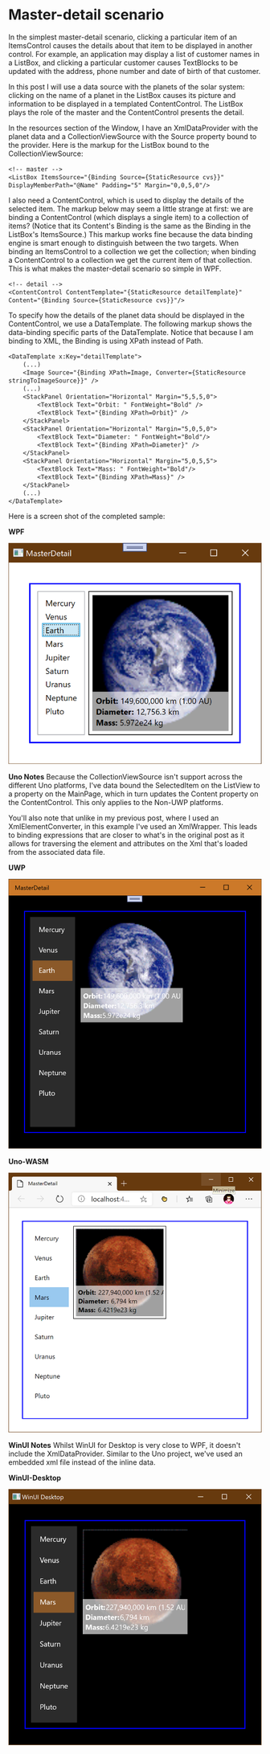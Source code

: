 # Master-detail scenario

In the simplest master-detail scenario, clicking a particular item of an ItemsControl causes the details about that item to be displayed in another control. For example, an application may display a list of customer names in a ListBox, and clicking a particular customer causes TextBlocks to be updated with the address, phone number and date of birth of that customer. 

In this post I will use a data source with the planets of the solar system: clicking on the name of a planet in the ListBox causes its picture and information to be displayed in a templated ContentControl. The ListBox plays the role of the master and the ContentControl presents the detail.

In the resources section of the Window, I have an XmlDataProvider with the planet data and a CollectionViewSource with the Source property bound to the provider. Here is the markup for the ListBox bound to the CollectionViewSource:

	<!-- master -->
	<ListBox ItemsSource="{Binding Source={StaticResource cvs}}" DisplayMemberPath="@Name" Padding="5" Margin="0,0,5,0"/>

I also need a ContentControl, which is used to display the details of the selected item. The markup below may seem a little strange at first: we are binding a ContentControl (which displays a single item) to a collection of items? (Notice that its Content's Binding is the same as the Binding in the ListBox's ItemsSource.) This markup works fine because the data binding engine is smart enough to distinguish between the two targets. When binding an ItemsControl to a collection we get the collection; when binding a ContentControl to a collection we get the current item of that collection. This is what makes the master-detail scenario so simple in WPF.

	<!-- detail -->
	<ContentControl ContentTemplate="{StaticResource detailTemplate}" Content="{Binding Source={StaticResource cvs}}"/>

To specify how the details of the planet data should be displayed in the ContentControl, we use a DataTemplate. The following markup shows the data-binding specific parts of the DataTemplate. Notice that because I am binding to XML, the Binding is using XPath instead of Path.

	<DataTemplate x:Key="detailTemplate">
		(...)
		<Image Source="{Binding XPath=Image, Converter={StaticResource stringToImageSource}}" />
		(...)
		<StackPanel Orientation="Horizontal" Margin="5,5,5,0">
			<TextBlock Text="Orbit: " FontWeight="Bold" />
			<TextBlock Text="{Binding XPath=Orbit}" />
		</StackPanel>
		<StackPanel Orientation="Horizontal" Margin="5,0,5,0">
			<TextBlock Text="Diameter: " FontWeight="Bold"/>
			<TextBlock Text="{Binding XPath=Diameter}" />
		</StackPanel>
		<StackPanel Orientation="Horizontal" Margin="5,0,5,5">
			<TextBlock Text="Mass: " FontWeight="Bold"/>
			<TextBlock Text="{Binding XPath=Mass}" />
		</StackPanel>
		(...)
	</DataTemplate>

Here is a screen shot of the completed sample:

**WPF**

![](Images/10MasterDetail.png)

**Uno Notes**
Because the CollectionViewSource isn't support across the different Uno platforms, I've data bound the SelectedItem on the ListView to a property on the MainPage, which in turn updates the Content property on the ContentControl. This only applies to the Non-UWP platforms.

You'll also note that unlike in my previous post, where I used an XmlElementConverter, in this example I've used an XmlWrapper. This leads to binding expressions that are closer to what's in the original post as it allows for traversing the element and attributes on the Xml that's loaded from the associated data file.

**UWP**

![](Images/10MasterDetail-uwp.png)

**Uno-WASM**

![](Images/10MasterDetail-wasm.png)

**WinUI Notes**
Whilst WinUI for Desktop is very close to WPF, it doesn't include the XmlDataProvider. Similar to the Uno project, we've used an embedded xml file instead of the inline data. 

**WinUI-Desktop**

![](Images/10MasterDetail-desktop.png)





